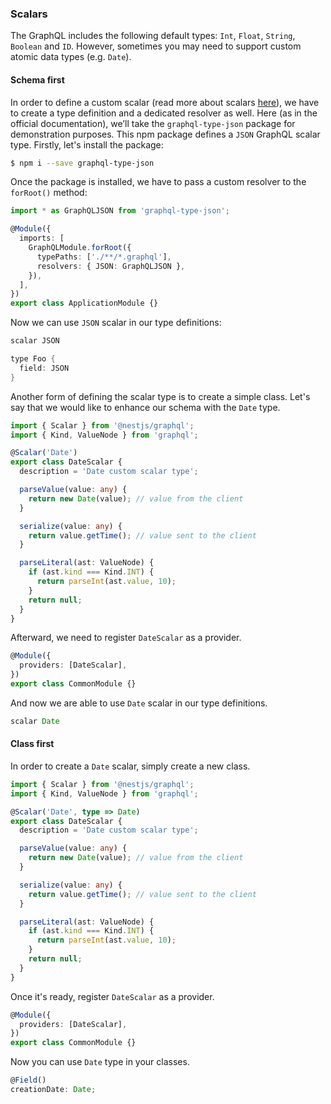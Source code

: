 ### Scalars

The GraphQL includes the following default types: `Int`, `Float`, `String`, `Boolean` and `ID`. However, sometimes you may need to support custom atomic data types (e.g. `Date`).

#### Schema first

In order to define a custom scalar (read more about scalars [here](https://www.apollographql.com/docs/graphql-tools/scalars.html)), we have to create a type definition and a dedicated resolver as well. Here (as in the official documentation), we’ll take the `graphql-type-json` package for demonstration purposes. This npm package defines a `JSON` GraphQL scalar type. Firstly, let's install the package:

```bash
$ npm i --save graphql-type-json
```

Once the package is installed, we have to pass a custom resolver to the `forRoot()` method:

```typescript
import * as GraphQLJSON from 'graphql-type-json';

@Module({
  imports: [
    GraphQLModule.forRoot({
      typePaths: ['./**/*.graphql'],
      resolvers: { JSON: GraphQLJSON },
    }),
  ],
})
export class ApplicationModule {}
```

Now we can use `JSON` scalar in our type definitions:

```java
scalar JSON

type Foo {
  field: JSON
}
```

Another form of defining the scalar type is to create a simple class. Let's say that we would like to enhance our schema with the `Date` type.

```typescript
import { Scalar } from '@nestjs/graphql';
import { Kind, ValueNode } from 'graphql';

@Scalar('Date')
export class DateScalar {
  description = 'Date custom scalar type';

  parseValue(value: any) {
    return new Date(value); // value from the client
  }

  serialize(value: any) {
    return value.getTime(); // value sent to the client
  }

  parseLiteral(ast: ValueNode) {
    if (ast.kind === Kind.INT) {
      return parseInt(ast.value, 10);
    }
    return null;
  }
}
```

Afterward, we need to register `DateScalar` as a provider.

```typescript
@Module({
  providers: [DateScalar],
})
export class CommonModule {}
```

And now we are able to use `Date` scalar in our type definitions.

```java
scalar Date
```

#### Class first

In order to create a `Date` scalar, simply create a new class.

```typescript
import { Scalar } from '@nestjs/graphql';
import { Kind, ValueNode } from 'graphql';

@Scalar('Date', type => Date)
export class DateScalar {
  description = 'Date custom scalar type';

  parseValue(value: any) {
    return new Date(value); // value from the client
  }

  serialize(value: any) {
    return value.getTime(); // value sent to the client
  }

  parseLiteral(ast: ValueNode) {
    if (ast.kind === Kind.INT) {
      return parseInt(ast.value, 10);
    }
    return null;
  }
}
```

Once it's ready, register `DateScalar` as a provider.

```typescript
@Module({
  providers: [DateScalar],
})
export class CommonModule {}
```

Now you can use `Date` type in your classes.

```typescript
@Field()
creationDate: Date;
```
